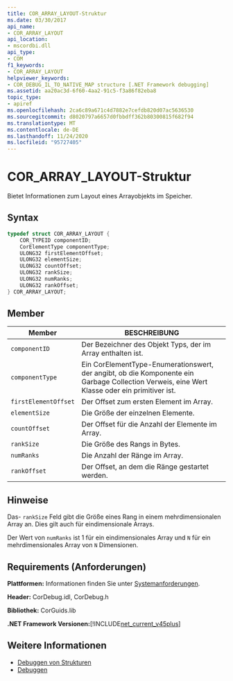 ```yaml
---
title: COR_ARRAY_LAYOUT-Struktur
ms.date: 03/30/2017
api_name:
- COR_ARRAY_LAYOUT
api_location:
- mscordbi.dll
api_type:
- COM
f1_keywords:
- COR_ARRAY_LAYOUT
helpviewer_keywords:
- COR_DEBUG_IL_TO_NATIVE_MAP structure [.NET Framework debugging]
ms.assetid: aa20ac3d-6f60-4aa2-91c5-f3a86f82eba8
topic_type:
- apiref
ms.openlocfilehash: 2ca6c89a671c4d7882e7cefdb820d07ac5636530
ms.sourcegitcommit: d8020797a6657d0fbbdff362b80300815f682f94
ms.translationtype: MT
ms.contentlocale: de-DE
ms.lasthandoff: 11/24/2020
ms.locfileid: "95727405"
---
```

# <a name="cor_array_layout-structure"></a>COR_ARRAY_LAYOUT-Struktur

Bietet Informationen zum Layout eines Arrayobjekts im Speicher.  
  
## <a name="syntax"></a>Syntax  
  
```cpp  
typedef struct COR_ARRAY_LAYOUT {  
    COR_TYPEID componentID;  
    CorElementType componentType;  
    ULONG32 firstElementOffset;  
    ULONG32 elementSize;  
    ULONG32 countOffset;
    ULONG32 rankSize;
    ULONG32 numRanks;
    ULONG32 rankOffset;
} COR_ARRAY_LAYOUT;  
```  
  
## <a name="members"></a>Member  
  
|Member|BESCHREIBUNG|  
|------------|-----------------|  
|`componentID`|Der Bezeichner des Objekt Typs, der im Array enthalten ist.|  
|`componentType`|Ein CorElementType-Enumerationswert, der angibt, ob die Komponente ein Garbage Collection Verweis, eine Wert Klasse oder ein primitiver ist.|  
|`firstElementOffset`|Der Offset zum ersten Element im Array.|  
|`elementSize`|Die Größe der einzelnen Elemente.|  
|`countOffset`|Der Offset für die Anzahl der Elemente im Array.|  
|`rankSize`|Die Größe des Rangs in Bytes.|  
|`numRanks`|Die Anzahl der Ränge im Array.|  
|`rankOffset`|Der Offset, an dem die Ränge gestartet werden.|  
  
## <a name="remarks"></a>Hinweise  

 Das- `rankSize` Feld gibt die Größe eines Rang in einem mehrdimensionalen Array an. Dies gilt auch für eindimensionale Arrays.  
  
 Der Wert von `numRanks` ist 1 für ein eindimensionales Array und `N` für ein mehrdimensionales Array von `N` Dimensionen.  
  
## <a name="requirements"></a>Requirements (Anforderungen)  

 **Plattformen:** Informationen finden Sie unter [Systemanforderungen](../../get-started/system-requirements.md).  
  
 **Header:** CorDebug.idl, CorDebug.h  
  
 **Bibliothek:** CorGuids.lib  
  
 **.NET Framework Versionen:**[!INCLUDE[net_current_v45plus](../../../../includes/net-current-v45plus-md.md)]  
  
## <a name="see-also"></a>Weitere Informationen

- [Debuggen von Strukturen](debugging-structures.md)
- [Debuggen](index.md)
